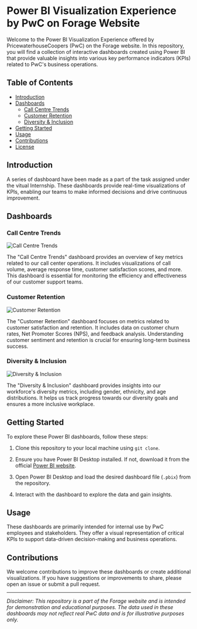 # Power BI Visualization Experience by PwC on Forage Website

Welcome to the Power BI Visualization Experience offered by PricewaterhouseCoopers (PwC) on the Forage website. In this repository, you will find a collection of interactive dashboards created using Power BI that provide valuable insights into various key performance indicators (KPIs) related to PwC's business operations.

## Table of Contents
- [Introduction](#introduction)
- [Dashboards](#dashboards)
  - [Call Centre Trends](#call-centre-trends)
  - [Customer Retention](#customer-retention)
  - [Diversity & Inclusion](#diversity--inclusion)
- [Getting Started](#getting-started)
- [Usage](#usage)
- [Contributions](#contributions)
- [License](#license)

## Introduction

A series of dashboard have been made as a part of the task assigned under the vitual Internship. These dashboards provide real-time visualizations of KPIs, enabling our teams to make informed decisions and drive continuous improvement.

## Dashboards

### Call Centre Trends

![Call Centre Trends](dashboard-screenshots/call-centre-trends.png)

The "Call Centre Trends" dashboard provides an overview of key metrics related to our call center operations. It includes visualizations of call volume, average response time, customer satisfaction scores, and more. This dashboard is essential for monitoring the efficiency and effectiveness of our customer support teams.

### Customer Retention

![Customer Retention](dashboard-screenshots/customer-retention.png)

The "Customer Retention" dashboard focuses on metrics related to customer satisfaction and retention. It includes data on customer churn rates, Net Promoter Scores (NPS), and feedback analysis. Understanding customer sentiment and retention is crucial for ensuring long-term business success.

### Diversity & Inclusion

![Diversity & Inclusion](dashboard-screenshots/diversity-inclusion.png)

The "Diversity & Inclusion" dashboard provides insights into our workforce's diversity metrics, including gender, ethnicity, and age distributions. It helps us track progress towards our diversity goals and ensures a more inclusive workplace.

## Getting Started

To explore these Power BI dashboards, follow these steps:

1. Clone this repository to your local machine using `git clone`.

2. Ensure you have Power BI Desktop installed. If not, download it from the official [Power BI website](https://powerbi.microsoft.com/en-us/desktop/).

3. Open Power BI Desktop and load the desired dashboard file (`.pbix`) from the repository.

4. Interact with the dashboard to explore the data and gain insights.

## Usage

These dashboards are primarily intended for internal use by PwC employees and stakeholders. They offer a visual representation of critical KPIs to support data-driven decision-making and business operations.

## Contributions

We welcome contributions to improve these dashboards or create additional visualizations. If you have suggestions or improvements to share, please open an issue or submit a pull request.



---

*Disclaimer: This repository is a part of the Forage website and is intended for demonstration and educational purposes. The data used in these dashboards may not reflect real PwC data and is for illustrative purposes only.*
